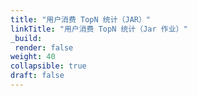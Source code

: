 ```yaml
---
title: "用户消费 TopN 统计（JAR）"
linkTitle: "用户消费 TopN 统计（Jar 作业）"
_build:
 render: false 
weight: 40
collapsible: true
draft: false
---
```

